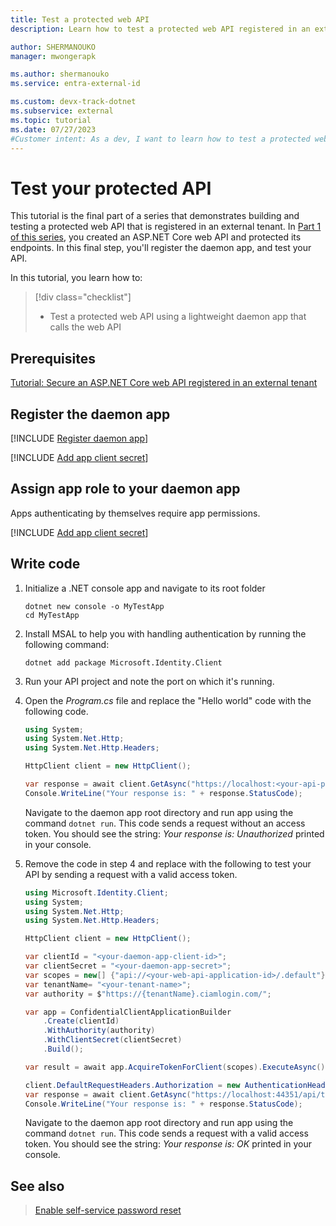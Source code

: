 ```yaml
---
title: Test a protected web API
description: Learn how to test a protected web API registered in an external tenant

author: SHERMANOUKO
manager: mwongerapk

ms.author: shermanouko
ms.service: entra-external-id

ms.custom: devx-track-dotnet
ms.subservice: external
ms.topic: tutorial
ms.date: 07/27/2023
#Customer intent: As a dev, I want to learn how to test a protected web API registered in the external tenant.
---
```


# Test your protected API

This tutorial is the final part of a series that demonstrates building and testing a protected web API that is registered in an external tenant. In [Part 1 of this series](./tutorial-protect-web-api-dotnet-core-build-app.md), you created an ASP.NET Core web API and protected its endpoints. In this final step, you'll register the daemon app, and test your API.

In this tutorial, you learn how to:

> [!div class="checklist"]
>
> - Test a protected web API using a lightweight daemon app that calls the web API

## Prerequisites

[Tutorial: Secure an ASP.NET Core web API registered in an external tenant](./tutorial-protect-web-api-dotnet-core-build-app.md)

## Register the daemon app

[!INCLUDE [Register daemon app](./includes/register-app/register-daemon-app.md)]

[!INCLUDE [Add app client secret](./includes/register-app/add-app-client-secret.md)]

## Assign app role to your daemon app

Apps authenticating by themselves require app permissions.

[!INCLUDE [Add app client secret](./includes/register-app/grant-api-permissions-app-permissions.md)]

## Write code

1. Initialize a .NET console app and navigate to its root folder

    ```dotnetcli
    dotnet new console -o MyTestApp
    cd MyTestApp
    ```

1. Install MSAL to help you with handling authentication by running the following command:

    ```dotnetcli
    dotnet add package Microsoft.Identity.Client
    ```

1. Run your API project and note the port on which it's running.
1. Open the *Program.cs* file and replace the "Hello world" code with the following code.

    ```csharp
    using System;
    using System.Net.Http;
    using System.Net.Http.Headers;

    HttpClient client = new HttpClient();

    var response = await client.GetAsync("https://localhost:<your-api-port>/api/todolist");
    Console.WriteLine("Your response is: " + response.StatusCode);
    ```

    Navigate to the daemon app root directory and run app using the command `dotnet run`. This code sends a request without an access token. You should see the string: *Your response is: Unauthorized* printed in your console.
1. Remove the code in step 4 and replace with the following to test your API by sending a request with a valid access token.

    ```csharp
    using Microsoft.Identity.Client;
    using System;
    using System.Net.Http;
    using System.Net.Http.Headers;

    HttpClient client = new HttpClient();

    var clientId = "<your-daemon-app-client-id>";
    var clientSecret = "<your-daemon-app-secret>";
    var scopes = new[] {"api://<your-web-api-application-id>/.default"};
    var tenantName= "<your-tenant-name>";
    var authority = $"https://{tenantName}.ciamlogin.com/";

    var app = ConfidentialClientApplicationBuilder
        .Create(clientId)
        .WithAuthority(authority)
        .WithClientSecret(clientSecret)
        .Build();

    var result = await app.AcquireTokenForClient(scopes).ExecuteAsync();

    client.DefaultRequestHeaders.Authorization = new AuthenticationHeaderValue("Bearer", result.AccessToken);
    var response = await client.GetAsync("https://localhost:44351/api/todolist");
    Console.WriteLine("Your response is: " + response.StatusCode);
    ```

    Navigate to the daemon app root directory and run app using the command `dotnet run`. This code sends a request with a valid access token. You should see the string: *Your response is: OK* printed in your console.

## See also

> [Enable self-service password reset](./how-to-enable-password-reset-customers.md)
